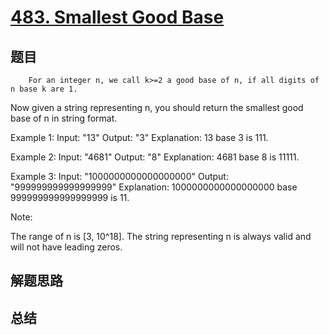 # [483. Smallest Good Base](https://leetcode.com/problems/smallest-good-base/)

## 题目

        For an integer n, we call k>=2 a good base of n, if all digits of n base k are 1.
Now given a string representing n, you should return the smallest good base of n in string format. 

Example 1:
Input: "13"
Output: "3"
Explanation: 13 base 3 is 111.



Example 2:
Input: "4681"
Output: "8"
Explanation: 4681 base 8 is 11111.



Example 3:
Input: "1000000000000000000"
Output: "999999999999999999"
Explanation: 1000000000000000000 base 999999999999999999 is 11.



Note:

The range of n is [3, 10^18].
The string representing n is always valid and will not have leading zeros.


      

## 解题思路


## 总结



